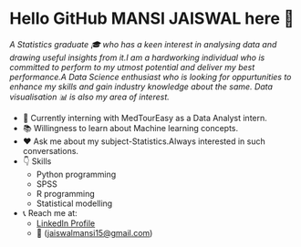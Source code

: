 # Hello GitHub MANSI JAISWAL here :raising_hand:

*A Statistics graduate :mortar_board: who has a keen interest in analysing data and drawing useful insights from it.I am a hardworking individual who is committed to perform to my utmost potential and deliver my best performance.A Data Science enthusiast who is looking for oppurtunities to enhance my skills and gain industry knowledge about the same.
Data visualisation :bar_chart: is also my area of interest.*

* :office: Currently interning with MedTourEasy as a Data Analyst intern.
* :books: Willingness to learn about Machine learning concepts.
* :heart: Ask me about my subject-Statistics.Always interested in such conversations.
* :point_down: Skills
    - Python programming
    - SPSS
    - R programming
    - Statistical modelling
* :telephone_receiver: Reach me at:
   - [LinkedIn Profile](https://www.linkedin.com/in/mansi-jaiswal-343859184/)
   - :email: (jaiswalmansi15@gmail.com)
